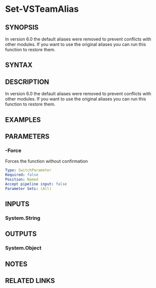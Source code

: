 


# Set-VSTeamAlias

## SYNOPSIS

In version 6.0 the default aliases were removed to prevent conflicts with other modules. If you want to use the original aliases you can run this function to restore them.

## SYNTAX

## DESCRIPTION

In version 6.0 the default aliases were removed to prevent conflicts with other modules. If you want to use the original aliases you can run this function to restore them.

## EXAMPLES

## PARAMETERS

### -Force

Forces the function without confirmation

```yaml
Type: SwitchParameter
Required: false
Position: Named
Accept pipeline input: false
Parameter Sets: (All)
```

## INPUTS

### System.String

## OUTPUTS

### System.Object

## NOTES

## RELATED LINKS

